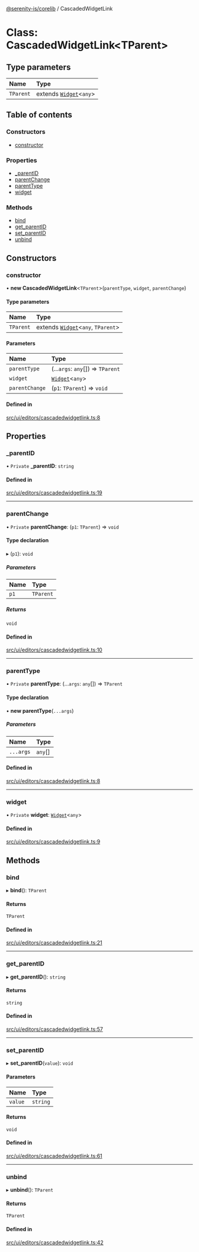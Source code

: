 [@serenity-is/corelib](../README.md) / CascadedWidgetLink

# Class: CascadedWidgetLink<TParent\>

## Type parameters

| Name | Type |
| :------ | :------ |
| `TParent` | extends [`Widget`](Widget.md)<`any`\> |

## Table of contents

### Constructors

- [constructor](CascadedWidgetLink.md#constructor)

### Properties

- [\_parentID](CascadedWidgetLink.md#_parentid)
- [parentChange](CascadedWidgetLink.md#parentchange)
- [parentType](CascadedWidgetLink.md#parenttype)
- [widget](CascadedWidgetLink.md#widget)

### Methods

- [bind](CascadedWidgetLink.md#bind)
- [get\_parentID](CascadedWidgetLink.md#get_parentid)
- [set\_parentID](CascadedWidgetLink.md#set_parentid)
- [unbind](CascadedWidgetLink.md#unbind)

## Constructors

### constructor

• **new CascadedWidgetLink**<`TParent`\>(`parentType`, `widget`, `parentChange`)

#### Type parameters

| Name | Type |
| :------ | :------ |
| `TParent` | extends [`Widget`](Widget.md)<`any`, `TParent`\> |

#### Parameters

| Name | Type |
| :------ | :------ |
| `parentType` | (...`args`: `any`[]) => `TParent` |
| `widget` | [`Widget`](Widget.md)<`any`\> |
| `parentChange` | (`p1`: `TParent`) => `void` |

#### Defined in

[src/ui/editors/cascadedwidgetlink.ts:8](https://github.com/serenity-is/serenity/blob/master/packages/corelib/src/ui/editors/cascadedwidgetlink.ts#L8)

## Properties

### \_parentID

• `Private` **\_parentID**: `string`

#### Defined in

[src/ui/editors/cascadedwidgetlink.ts:19](https://github.com/serenity-is/serenity/blob/master/packages/corelib/src/ui/editors/cascadedwidgetlink.ts#L19)

___

### parentChange

• `Private` **parentChange**: (`p1`: `TParent`) => `void`

#### Type declaration

▸ (`p1`): `void`

##### Parameters

| Name | Type |
| :------ | :------ |
| `p1` | `TParent` |

##### Returns

`void`

#### Defined in

[src/ui/editors/cascadedwidgetlink.ts:10](https://github.com/serenity-is/serenity/blob/master/packages/corelib/src/ui/editors/cascadedwidgetlink.ts#L10)

___

### parentType

• `Private` **parentType**: (...`args`: `any`[]) => `TParent`

#### Type declaration

• **new parentType**(`...args`)

##### Parameters

| Name | Type |
| :------ | :------ |
| `...args` | `any`[] |

#### Defined in

[src/ui/editors/cascadedwidgetlink.ts:8](https://github.com/serenity-is/serenity/blob/master/packages/corelib/src/ui/editors/cascadedwidgetlink.ts#L8)

___

### widget

• `Private` **widget**: [`Widget`](Widget.md)<`any`\>

#### Defined in

[src/ui/editors/cascadedwidgetlink.ts:9](https://github.com/serenity-is/serenity/blob/master/packages/corelib/src/ui/editors/cascadedwidgetlink.ts#L9)

## Methods

### bind

▸ **bind**(): `TParent`

#### Returns

`TParent`

#### Defined in

[src/ui/editors/cascadedwidgetlink.ts:21](https://github.com/serenity-is/serenity/blob/master/packages/corelib/src/ui/editors/cascadedwidgetlink.ts#L21)

___

### get\_parentID

▸ **get_parentID**(): `string`

#### Returns

`string`

#### Defined in

[src/ui/editors/cascadedwidgetlink.ts:57](https://github.com/serenity-is/serenity/blob/master/packages/corelib/src/ui/editors/cascadedwidgetlink.ts#L57)

___

### set\_parentID

▸ **set_parentID**(`value`): `void`

#### Parameters

| Name | Type |
| :------ | :------ |
| `value` | `string` |

#### Returns

`void`

#### Defined in

[src/ui/editors/cascadedwidgetlink.ts:61](https://github.com/serenity-is/serenity/blob/master/packages/corelib/src/ui/editors/cascadedwidgetlink.ts#L61)

___

### unbind

▸ **unbind**(): `TParent`

#### Returns

`TParent`

#### Defined in

[src/ui/editors/cascadedwidgetlink.ts:42](https://github.com/serenity-is/serenity/blob/master/packages/corelib/src/ui/editors/cascadedwidgetlink.ts#L42)
